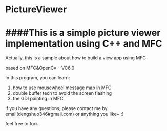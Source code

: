 PictureViewer
=============

####This is a simple picture viewer implementation using C++ and MFC
=============

Actually, this is a sample about how to build a view app using MFC


based on MFC&OpenCv    --VC6.0


In this program, you can learn:  
1. how to use mousewheel message map  in MFC    
2. double buffer tech to avoid the screen flashing   
3. the GDI painting in MFC   


if you have any questions, please contact me by email(dengshuo346#gmail.com) or anything you like~  :)

feel free to fork 
